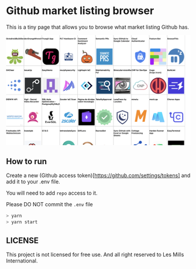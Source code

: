 # Github market listing browser

This is a tiny page that allows you to browse what market listing Github has.

![screenshot](pictures/screenshot.png?version%3D1655333150023)

## How to run

Create a new (Github access token)[https://github.com/settings/tokens] and add it to your .env file.

You will need to add `repo` access to it.

Please DO NOT commit the `.env` file

```bash
> yarn
> yarn start
```

## LICENSE

This project is not licensed for free use. And all right reserved to Les Mills International.
